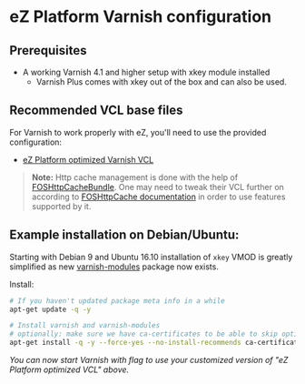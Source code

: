 eZ Platform Varnish configuration
=================================

Prerequisites
-------------
* A working Varnish 4.1 and higher setup with xkey module installed
  * Varnish Plus comes with xkey out of the box and can also be used. 

Recommended VCL base files
--------------------------
For Varnish to work properly with eZ, you'll need to use the provided configuration:

* [eZ Platform optimized Varnish VCL](vcl/varnish4.vcl)

> **Note:** Http cache management is done with the help of [FOSHttpCacheBundle](http://foshttpcachebundle.readthedocs.org/).
  One may need to tweak their VCL further on according to [FOSHttpCache documentation](http://foshttpcache.readthedocs.org/en/latest/varnish-configuration.html)
  in order to use features supported by it.


Example installation on Debian/Ubuntu:
--------------------------------------
Starting with Debian 9 and Ubuntu 16.10 installation of `xkey` VMOD is greatly
simplified as new [varnish-modules](https://github.com/varnish/varnish-modules) package now exists.

Install:
```bash
# If you haven't updated package meta info in a while
apt-get update -q -y

# Install varnish and varnish-modules
# optionally: make sure we have ca-certificates to be able to skip optional dependencies
apt-get install -q -y --force-yes --no-install-recommends ca-certificates varnish-modules varnish
```

_You can now start Varnish with flag to use your customized version of "eZ Platform optimized VCL" above._
